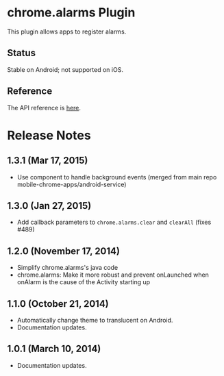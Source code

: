 # chrome.alarms Plugin

This plugin allows apps to register alarms.

## Status

Stable on Android; not supported on iOS.

## Reference

The API reference is [here](http://developer.chrome.com/apps/alarms.html).

# Release Notes

## 1.3.1 (Mar 17, 2015)
* Use component to handle background events (merged from main repo mobile-chrome-apps/android-service)

## 1.3.0 (Jan 27, 2015)
* Add callback parameters to `chrome.alarms.clear` and `clearAll` (fixes #489)

## 1.2.0 (November 17, 2014)
* Simplify chrome.alarms's java code
* chrome.alarms: Make it more robust and prevent onLaunched when onAlarm is the cause of the Activity starting up

## 1.1.0 (October 21, 2014)
- Automatically change theme to translucent on Android.
- Documentation updates.

## 1.0.1 (March 10, 2014)
- Documentation updates.
